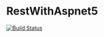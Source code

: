 # RestWithAspnet5

[![Build Status](https://travis-ci.com/osvaldobnu/aspnetapi.svg?branch=master)](https://travis-ci.com/osvaldobnu/aspnetapi)